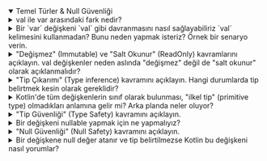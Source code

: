 <details open>
    <summary>Temel Türler & Null Güvenliği</summary>
        <details>
            <summary>
            val ile var arasındaki fark nedir?
            </summary>
            `val` keyword'ü read-only değişkenler tanımlamamıza, `var` keyword'ünü ise içeriğini değiştirmek istediğimiz değişkeni tanımlarken kullanırız.
        </details>
        <details>
            <summary>
            Bir `var` değişkeni `val` gibi davranmasını nasıl sağlayabiliriz `val` kelimesini kullanmadan? Bunu neden yapmak isteriz? Örnek bir senaryo verin.
            </summary>
            Bir `var` keyword'ü ile tanımlanan değişkenin, `val` keyword'ü ile tanımlanmış gibi davranmasını istiyorsak değişkenin set metodunu private olarak tanımlarız. Bunu da yapmak istememizdeki sebep de, projenin başka bir yerinde yani değişkenin bulunduğu class'ın dışında değişkenin değerini değiştirtmek istemememizdir.
            </br>
            Örneğin;

```kotlin
import java.time.LocalDate
import java.time.Period
class Human(){
    var birthDate: LocalDate = LocalDate.of(1998, 2, 4)
    var age: Int = Period.between(birthDate, LocalDate.now()).years
        get() = Period.between(birthDate, LocalDate.now()).years
        private set
}
fun main(){
    val human = Human()
    println(human.birthDate)
    println(human.age)
    // human.age = 22 //Human class'ının age propertysi `var` olmasına rağmen set metodunun erişim belirleyicisi private olduğu için direkt değiştiremiyoruz.
    human.birthDate = LocalDate.of(2002, 2, 4)
    println(human.birthDate)
    println(human.age)
}
```
</br>
        </details>
        <details>
            <summary>
            "Değişmez" (Immutable) ve "Salt Okunur" (ReadOnly) kavramlarını açıklayın. val değişkenler neden aslında "değişmez" değil de "salt okunur" olarak açıklanmalıdır?
            </summary>
            Immutable ifadesi bir değişkenin içerdiği değerin asla değiştirilemeyeceği anlamına gelirken, Read-Only ifadesi ise bir değişkenin set metodunun olmaması anlamına gelir ve get metodunun da döndürdüğü değeri vermesine denir.
            </br>
            Bunu bir örnekle açıklamaya çalışacak olursak;
            
```kotlin
import java.time.LocalDate
import java.time.Period
class Human(){
    var birthDate: LocalDate = LocalDate.of(1998, 2, 4)
    val age: Int
    	get() = calculateAge()
    	// private set // val property'nin setterı olamaz.
    
    fun calculateAge() = Period.between(birthDate, LocalDate.now()).years
}
fun main(){
    val human = Human()
    println(human.birthDate)
    println(human.age)
    human.birthDate = LocalDate.of(2002, 2, 4)
    println(human.birthDate)
    println(human.age)
}
```
   Yukarıdaki örneği inceleyecek olursak `val` keyword'ü ile tanımlanan age değişkeni belirli bir hesaplamanın sonucuna göre içerdiği değer değiştirilebilir. Bu sebeple `val` read-only'dir diyebilmekteyiz.
        </details>
        <details>
            <summary>
            "Tip Çıkarımı" (Type inference) kavramını açıklayın. Hangi durumlarda tip belirtmek kesin olarak gereklidir?
            </summary>
            Type inference kavramı, değişkene değer atanırken derleyici tarafından atanan değerin tipinin anlaşılmasıdır. Nullable bir değer ataması yapacağımız zaman bunu açıkça belirtmeliyiz.
        </details>
        <details>
            <summary>
            Kotlin'de tüm değişkenlerin sınıf olarak bulunması, "ilkel tip" (primitive type) olmadıkları anlamına gelir mi? Arka planda neler oluyor?
            </summary>
            Kotlin dilinde tüm değişkenler sınıf olarak bulunur doğru, ancak değişken nullable değil ise ve primitive tip karşılığı da var ise derleme esnasında yapılan optimizasyon sayesinde ürettiği byte code ile aynı kodun javada primitive tip ile yazılabilen kodun ürettiği byte code'una eş değerdir.
        </details>
        <details>
            <summary>
            "Tip Güvenliği" (Type Safety) kavramını açıklayın.
            </summary>
            Type Safety, program derlenirken değişken tiplerinin doğru aralıkta değer alıp almadığını kontrol eder.
            Örneğin;
            ```var str: String = null // str değişkenimiz nullable olmadığından dolayı programın derlenmesi esnasında type safety gereğince programcı hata alacaktır..``` 
            ```var num: Int = "str".toIntOrNull() // num değişkeni sadece `Number` kabul ettiği için bu örnekte de derlenme sırasında hata alırız.```
        </details>
        <details>
            <summary>
            Bir değişkeni nullable yapmak için ne yapmalıyız?
            </summary>
            Bir değişkeni nullable bir değişken olarak tanımlamak istiyorsak, tanımladığımız değişken tipinin yanına soru işareti (?) koyarız.
            Örneğin;
            ```var nonNullInt: Int = 5 // non-null değişken tanımı```
            ```var nullableInt: Int? = null // nullable değişken tanımı```
        </details>
        <details>
            <summary>
            "Null Güvenliği" (Null Safety) kavramını açıklayın.
            </summary>
            Nullable olarak tanımlanan değişkenin runtime esnasında uygulamanın/projenin çökmemesine sebebiyet vermemesi için null referans sorununun ele alındığı duruma Null Safety denir.
        </details>
        <details>
            <summary>
            Bir değişkene null değer atanır ve tip belirtilmezse Kotlin bu değişkeni nasıl yorumlar?
            </summary>
            Tip çıkarımı yapılamadığı için `Nothing?` olarak tipi belirlenir ve o değişkene bir daha `null` değer dışında atama yapılamayacağı için o değişken `null` olarak kalmaya devam eder.
        </details>
</details>

